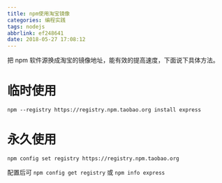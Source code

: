 ```yaml
---
title: npm使用淘宝镜像
categories: 编程实践
tags: nodejs
abbrlink: ef248641
date: 2018-05-27 17:08:12
---
```


把 npm 软件源换成淘宝的镜像地址，能有效的提高速度，下面说下具体方法。

# 临时使用

`npm --registry https://registry.npm.taobao.org install express`

# 永久使用

`npm config set registry https://registry.npm.taobao.org`

配置后可
`npm config get registry`
或
`npm info express`
